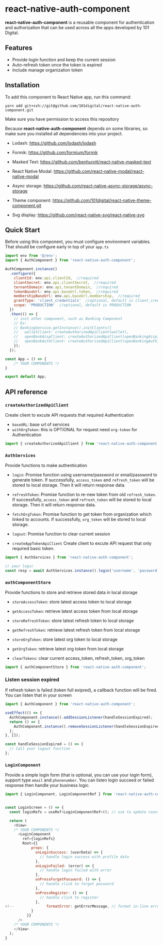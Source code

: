 # react-native-auth-component

<b>react-native-auth-component</b> is a reusable component for authentication and authorization that can be used across all the apps developed by 101 Digital.

## Features

- Provide login function and keep the current session
- Auto-refresh token once the token is expired
- Include manage organization token

## Installation

To add this component to React Native app, run this command:

```
yarn add git+ssh://git@github.com/101digital/react-native-auth-component.git
```
Make sure you have permission to access this repository

Because <b>react-native-auth-component</b> depends on some libraries, so make sure you installed all dependencies into your project.
  
- Lodash: https://github.com/lodash/lodash

- Formik: https://github.com/formium/formik
  
- Masked Text: https://github.com/benhurott/react-native-masked-text
  
- React Native Modal: https://github.com/react-native-modal/react-native-modal
  
- Async storage: https://github.com/react-native-async-storage/async-storage
  
- Theme component: https://github.com/101digital/react-native-theme-component.git
  
- Svg display: https://github.com/react-native-svg/react-native-svg
  

## Quick Start

Before using this component, you must configure environment variables. That should be configure early in top of your `app.ts`

```javascript
import env from '@/env';
import { AuthComponent } from 'react-native-auth-component';

AuthComponent.instance()
  .configure({
    clientId: env.api.clientId,  //required
    clientSecret: env.api.clientSecret,  //required
    ternantDomain: env.api.tenantDomain,  //required
    tokenBaseUrl: env.api.baseUrl.token,  //required
    membershipBaseUrl: env.api.baseUrl.membership,  //required
    grantType: 'client_credentials'  //optional, default is client_credentials,
    scope: 'PRODUCTION'  //optional, default is PRODUCTION
  })
  .then(() => {
    // init other component, such as Banking Component
    // Ex:
    // BankingService.getInstance().initClients({
    //   walletClient: createAuthorizedApiClient(wallet),
    //   openBankAispClient: createAuthorizedApiClient(openBankingAisp),
    //   openBankAuthClient: createAuthorizedApiClient(openBankingAuth),
    });
  });

const App = () => {
    /* YOUR COMPONENTS */
}

export default App;
```

## API reference

### `createAuthorizedApiClient`

Create client to excute API requests that required Authentication

- `baseURL`: base url of services
- `withOrgToken`: this is OPTIONAL for request need `org-token` for Authentication

```javascript
import { createAuthorizedApiClient } from 'react-native-auth-component';
```

### `AuthServices`

Provide functions to make authentication

- `login`: Promise function using username/password or email/password to generate token. If successfully, `access_token` and `refresh_token` will be stored to local storage. Then it will return response data.

- `refreshToken`: Promise function to re-new token from old `refresh_token`. If successfully, `access_token` and `refresh_token` will be stored to local storage. Then it will return response data.

- `fetchOrgToken`: Promise function to get token from organization which linked to accounts. If successfully, `org_token` will be stored to local storage.

- `logout`: Promise function to clear current session

- `createAppTokenApiClient` Create client to excute API request that only required basic token.

```javascript
import { AuthServices } from 'react-native-auth-component';

// your logic
const resp = await AuthServices.instance().login('username', 'password');
```

### `authComponentStore`

Provide functions to store and retrieve stored data in local storage

- `storeAccessToken`: store latest access token to local storage

- `getAccessToken`: retrieve latest access token from local storage

- `storeRefreshToken`: store latest refresh token to local storage

- `getRefreshToken`: retrieve latest refresh token from local storage

- `storeOrgToken`: store latest org token to local storage

- `getOrgToken`: retrieve latest org token from local storage

- `clearTokens`: clear current access_token, refresh_token, org_token

```javascript
import { authComponentStore } from 'react-native-auth-component';
```

### Listen session expired

If refresh token is failed (token full exipred), a callback function will be fired. You can listen that in your screen

```javascript
import { AuthComponent } from 'react-native-auth-component';

useEffect(() => {
  AuthComponent.instance().addSessionListener(handleSessionExpired);
  return () => {
    AuthComponent.instance().removeSessionListener(handleSessionExpired);
  };
}, []);

const handleSessionExpired = () => {
  // Call your logout function
};
```
  
### `LoginComponent`
  
Provide a simple login form (that is optional, you can use your login form), support type `email` and `phonenumber`. You can listen login succeed or failed response then handle your business logic.

```javascript
import { LoginComponent, LoginComponentRef } from 'react-native-auth-component';
  

const LoginScreen = () => {
  const loginRefs = useRef<LoginComponentRef>(); // use to update country code

  return (
    <View>
    /* YOUR COMPONENTS */
      <LoginComponent
        ref={loginRefs}
        Root={{
            props: {
              onLoginSuccess: (userData) => {
                // handle login success with profile data
              },
              onLoginFailed: (error) => {
                // handle login failed with error
              },
              onPressForgetPassword: () => {
                // handle click to forgot password
              },
              onPressRegister: () => {
                // handle click to register
              },
<!--               formatError: getErrorMessage, // format in-line error message, ex translate error to language -->
            }
          }}
      />
    /* YOUR COMPONENTS */
    </View>
  );
}

  
```
  
  
  
